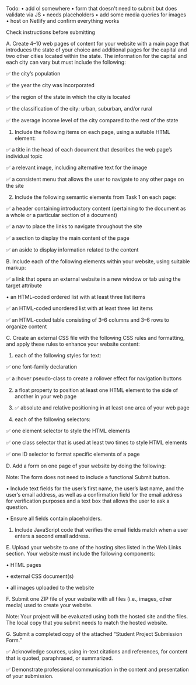 Todo: 
• add ol somewhere
• form that doesn't need to submit but does validate via JS 
    • needs placeholders
• add some media queries for images
• host on Netlify and confirm everything works

Check instructions before submitting


A. Create 4–10 web pages of content for your website with a main page that introduces the state of your choice and additional pages for the capital and two other cities located within the state. The information for the capital and each city can vary but must include the following:

✅   the city’s population

✅   the year the city was incorporated

✅   the region of the state in which the city is located

✅   the classification of the city: urban, suburban, and/or rural

✅   the average income level of the city compared to the rest of the state

1.  Include the following items on each page, using a suitable HTML element:

✅   a title in the head of each document that describes the web page’s individual topic

✅   a relevant image, including alternative text for the image

✅   a consistent menu that allows the user to navigate to any other page on the site

2.  Include the following semantic elements from Task 1 on each page:

✅   a header containing introductory content (pertaining to the document as a whole or a particular section of a document)

✅   a nav to place the links to navigate throughout the site

✅   a section to display the main content of the page

✅   an aside to display information related to the content


B.  Include each of the following elements within your website, using suitable markup:

✅  a link that opens an external website in a new window or tab using the target attribute

•  an HTML-coded ordered list with at least three list items

✅  an HTML-coded unordered list with at least three list items

✅  an HTML-coded table consisting of 3–6 columns and 3–6 rows to organize content


C.  Create an external CSS file with the following CSS rules and formatting, and apply these rules to enhance your website content:

1.  each of the following styles for text:

✅   one font-family declaration

✅   a :hover pseudo-class to create a rollover effect for navigation buttons

2.  a float property to position at least one HTML element to the side of another in your web page

3.  ✅ absolute and relative positioning in at least one area of your web page

4.  each of the following selectors:

✅   one element selector to style the HTML elements

✅   one class selector that is used at least two times to style HTML elements

✅   one ID selector to format specific elements of a page


D.  Add a form on one page of your website by doing the following:


Note: The form does not need to include a functional Submit button.


•   Include text fields for the user’s first name, the user’s last name, and the user’s email address, as well as a confirmation field for the email address for verification purposes and a text box that allows the user to ask a question.

•   Ensure all fields contain placeholders.

1.  Include JavaScript code that verifies the email fields match when a user enters a second email address.



E.  Upload your website to one of the hosting sites listed in the Web Links section. Your website must include the following components:

•   HTML pages

•   external CSS document(s)

•   all images uploaded to the website


F.  Submit one ZIP file of your website with all files (i.e., images, other media) used to create your website.


Note: Your project will be evaluated using both the hosted site and the files. The local copy that you submit needs to match the hosted website.


G.  Submit a completed copy of the attached “Student Project Submission Form.”


✅  Acknowledge sources, using in-text citations and references, for content that is quoted, paraphrased, or summarized.


✅  Demonstrate professional communication in the content and presentation of your submission.